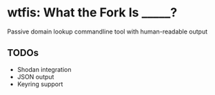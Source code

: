 # wtfis: What the Fork Is _____?

Passive domain lookup commandline tool with human-readable output


## TODOs

* Shodan integration
* JSON output
* Keyring support
